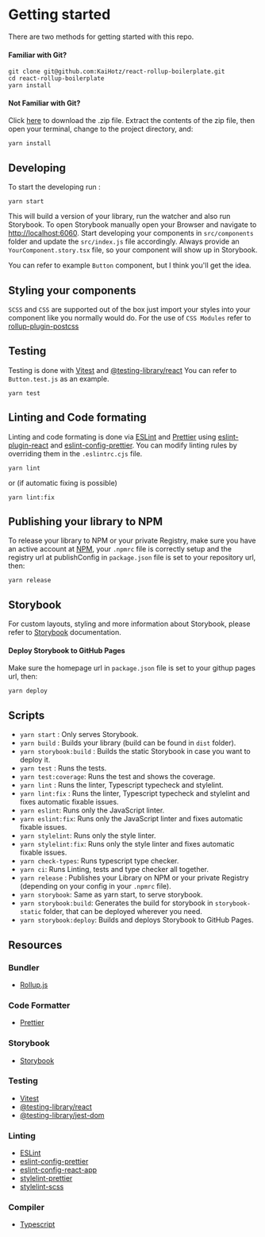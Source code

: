 # Getting started

There are two methods for getting started with this repo.

#### Familiar with Git?

```
git clone git@github.com:KaiHotz/react-rollup-boilerplate.git
cd react-rollup-boilerplate
yarn install
```

#### Not Familiar with Git?

Click [here](https://github.com/KaiHotz/react-rollup-boilerplate/archive/master.zip) to download the .zip file.  Extract the contents of the zip file, then open your terminal, change to the project directory, and:

```
yarn install
```


## Developing

To start the developing run :

```
yarn start
```

This will build a version of your library, run the watcher and also run Storybook.
To open Storybook manually open your Browser and navigate to [http://localhost:6060](http://localhost:6060).
Start developing your components in `src/components` folder and update the `src/index.js` file accordingly.
Always provide an `YourComponent.story.tsx` file, so your component will show up in Storybook.

You can refer to example `Button` component, but I think you'll get the idea.

## Styling your components

`SCSS` and `CSS` are supported out of the box just import your styles into your component like you normally would do.
For the use of  `CSS Modules` refer to [rollup-plugin-postcss](https://github.com/egoist/rollup-plugin-postcss)

## Testing

Testing is done with [Vitest](https://vitest.dev/) and [@testing-library/react](https://testing-library.com/docs/react-testing-library/intro/)
You can refer to `Button.test.js` as an example.
```
yarn test
```

## Linting and Code formating

Linting and code formating is done via [ESLint](https://eslint.org/) and [Prettier](https://prettier.io/) using [eslint-plugin-react](https://www.npmjs.com/package/eslint-plugin-react) and
[eslint-config-prettier](https://github.com/prettier/eslint-config-prettier).
You can modify linting rules by overriding them in the `.eslintrc.cjs` file.

```
yarn lint
```
or (if automatic fixing is possible)
```
yarn lint:fix
```

## Publishing your library to NPM

To release your library to NPM or your private Registry, make sure you have an active account at [NPM](https://www.npmjs.com/), your `.npmrc` file is correctly setup and the registry url at publishConfig in `package.json` file is set to your repository url, then:

```
yarn release
```

## Storybook

For custom layouts, styling and more information about Storybook, please refer to [Storybook](https://storybook.js.org/basics/writing-stories/) documentation.

#### Deploy Storybook to GitHub Pages

Make sure the homepage url in `package.json` file is set to your githup pages url, then:

```
yarn deploy
```

## Scripts

- `yarn start` : Only serves Storybook.
- `yarn build` : Builds your library (build can be found in `dist` folder).
- `yarn storybook:build` : Builds the static Storybook in case you want to deploy it.
- `yarn test` : Runs the tests.
- `yarn test:coverage`: Runs the test and shows the coverage.
- `yarn lint` : Runs the linter, Typescript typecheck and stylelint.
- `yarn lint:fix` : Runs the linter, Typescript typecheck and stylelint and fixes automatic fixable issues.
- `yarn eslint`: Runs only the JavaScript linter.
- `yarn eslint:fix`: Runs only the JavaScript linter and fixes automatic fixable issues.
- `yarn stylelint`: Runs only the style linter.
- `yarn stylelint:fix`: Runs only the style linter and fixes automatic fixable issues.
- `yarn check-types`: Runs typescript type checker.
- `yarn ci`: Runs Linting, tests and type checker all together.
- `yarn release` : Publishes your Library on NPM or your private Registry (depending on your config in your `.npmrc` file).
- `yarn storybook`: Same as yarn start, to serve storybook.
- `yarn storybook:build`: Generates the build for storybook in `storybook-static` folder, that can be deployed wherever you need.
- `yarn storybook:deploy`: Builds and deploys Storybook to GitHub Pages.

## Resources

### Bundler
- [Rollup.js](https://rollupjs.org/guide/en)

### Code Formatter
- [Prettier](https://prettier.io/)

### Storybook
- [Storybook](https://storybook.js.org/)

### Testing
- [Vitest](https://vitest.dev/)
- [@testing-library/react](https://testing-library.com/docs/react-testing-library/intro/)
- [@testing-library/jest-dom](https://github.com/testing-library/jest-dom)

### Linting
- [ESLint](https://eslint.org/)
- [eslint-config-prettier](https://github.com/prettier/eslint-config-prettier)
- [eslint-config-react-app](https://www.npmjs.com/package/eslint-config-react-app)
- [stylelint-prettier](https://github.com/prettier/stylelint-prettier)
- [stylelint-scss](https://github.com/kristerkari/stylelint-scss)

### Compiler
- [Typescript](https://www.typescriptlang.org/)
